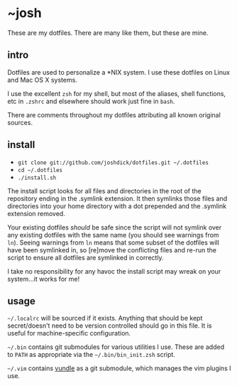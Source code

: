 # ~josh

These are my dotfiles. There are many like them, but these are mine.

## intro

Dotfiles are used to personalize a *NIX system. I use these dotfiles on Linux and Mac OS X systems.

I use the excellent `zsh` for my shell, but most of the aliases, shell functions, etc in `.zshrc` and elsewhere should work just fine in `bash`.

There are comments throughout my dotfiles attributing all known original sources.

## install

* `git clone git://github.com/joshdick/dotfiles.git ~/.dotfiles`
* `cd ~/.dotfiles`
* `./install.sh`

The install script looks for all files and directories in the root of the repository ending in the .symlink extension. It then symlinks those files and directories into your home directory with a dot prepended and the .symlink extension removed.

Your existing dotfiles *should* be safe since the script will not symlink over any existing dotfiles with the same name (you should see warnings from `ln`). Seeing warnings from `ln` means that some subset of the dotfiles will have been symlinked in, so [re]move the conflicting files and re-run the script to ensure all dotfiles are symlinked in correctly.

I take no responsibility for any havoc the install script may wreak on your system...it works for me!

## usage

`~/.localrc` will be sourced if it exists. Anything that should be kept secret/doesn't need to be version controlled should go in this file. It is useful for machine-specific configuration.

`~/.bin` contains git submodules for various utilities I use. These are added to `PATH` as appropriate via the `~/.bin/bin_init.zsh` script.

`~/.vim` contains [vundle][1] as a git submodule, which manages the vim plugins I use.

  [1]: https://github.com/gmarik/vundle
